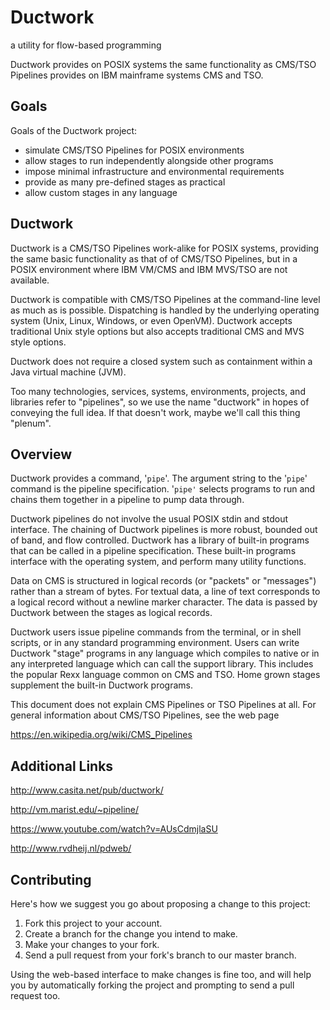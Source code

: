# Ductwork

a utility for flow-based programming

Ductwork provides on POSIX systems the same functionality
as CMS/TSO Pipelines provides on IBM mainframe systems CMS and TSO.

## Goals

Goals of the Ductwork project:

* simulate CMS/TSO Pipelines for POSIX environments
* allow stages to run independently alongside other programs
* impose minimal infrastructure and environmental requirements
* provide as many pre-defined stages as practical
* allow custom stages in any language

## Ductwork

Ductwork is a CMS/TSO Pipelines work-alike for POSIX systems,
providing the same basic functionality as that of of CMS/TSO Pipelines,
but in a POSIX environment where IBM VM/CMS and IBM MVS/TSO are not available.

Ductwork is compatible with CMS/TSO Pipelines at the command-line level
as much as is possible.  Dispatching is handled by the underlying
operating system (Unix, Linux, Windows, or even OpenVM).
Ductwork accepts traditional Unix style options
but also accepts traditional CMS and MVS style options.

Ductwork does not require a closed system such as containment within a
Java virtual machine (JVM).

Too many technologies, services, systems, environments, projects, and libraries
refer to "pipelines", so we use the name "ductwork" in hopes of conveying
the full idea. If that doesn't work, maybe we'll call this thing "plenum".

## Overview

Ductwork provides a command, '`pipe`'. The argument string to the
'`pipe`' command is the pipeline specification. '`pipe'` selects
programs to run and chains them together in a pipeline to pump data through.

Ductwork pipelines do not involve the usual POSIX stdin and stdout interface.
The chaining of Ductwork pipelines is more robust, bounded out of band,
and flow controlled. Ductwork has a library of built-in programs that
can be called in a pipeline specification. These built-in programs
interface with the operating system, and perform many utility functions.

Data on CMS is structured in logical records (or "packets" or "messages")
rather than a stream of bytes. For textual data, a line of text corresponds
to a logical record without a newline marker character. The data is passed
by Ductwork between the stages as logical records.

Ductwork users issue pipeline commands from the terminal, or in shell scripts,
or in any standard programming environment. Users can write Ductwork "stage"
programs in any language which compiles to native or in any interpreted
language which can call the support library. This includes the popular
Rexx language common on CMS and TSO. Home grown stages supplement
the built-in Ductwork programs.

This document does not explain CMS Pipelines or TSO Pipelines at all.
For general information about CMS/TSO Pipelines, see the web page

https://en.wikipedia.org/wiki/CMS_Pipelines

## Additional Links

http://www.casita.net/pub/ductwork/

http://vm.marist.edu/~pipeline/

<!-- http://code.google.com/p/ductwork/ -->

https://www.youtube.com/watch?v=AUsCdmjlaSU

http://www.rvdheij.nl/pdweb/

## Contributing

Here's
how we suggest you go about proposing a change to this project:

1. Fork this project to your account.
1. Create a branch for the change you intend to make.
1. Make your changes to your fork.
1. Send a pull request from your
fork's
branch to our master branch.

Using the web-based interface to make changes is fine too,
and will help you by automatically forking the project
and prompting to send a pull request too.



